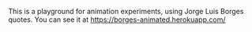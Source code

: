 This is a playground for animation experiments, using Jorge Luis Borges quotes. You can see it at <a href="https://borges-animated.herokuapp.com/">https://borges-animated.herokuapp.com/</a>
